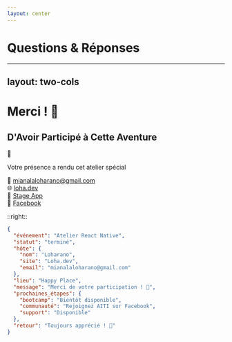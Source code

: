```yaml
---
layout: center
---
```


<div class="flex flex-col items-center justify-center h-full">
  <h1 class="text-6xl font-bold bg-gradient-to-r from-purple-600 to-blue-500 bg-clip-text text-transparent">
    Questions & Réponses
  </h1>
</div>

<style>
h1 {
  text-shadow: 2px 2px 4px rgba(0,0,0,0.1);
}
</style>

---
layout: two-cols
---

# Merci ! 🙏

## D'Avoir Participé à Cette Aventure

<div class="mt-8 space-y-6">

<div class="thank-you-card">
  <span class="icon">💫</span>
  <p>Votre présence a rendu cet atelier spécial</p>
</div>

<div class="contact-info">
  <div class="item">
    <span class="icon">📧</span>
    <a href="mailto:mianalaloharano@gmail.com">mianalaloharano@gmail.com</a>
  </div>
  <div class="item">
    <span class="icon">🌐</span>
    <a href="https://loha.dev">loha.dev</a>
  </div>
  <div class="item">
    <span class="icon">📱</span>
    <a href="https://stage.loha.dev">Stage App</a>
  </div>
  <div class="item">
    <span class="icon">👥</span>
    <a href="https://web.facebook.com/aitimg/?_rdc=1&_rdr#">Facebook</a>
  </div>
</div>

</div>

::right::

<div class="terminal">
  <div class="terminal-header">
    <span class="dot red"></span>
    <span class="dot yellow"></span>
    <span class="dot green"></span>
  </div>
  <div class="terminal-body">

```json
{
  "événement": "Atelier React Native",
  "statut": "terminé",
  "hôte": {
    "nom": "Loharano",
    "site": "Loha.dev",
    "email": "mianalaloharano@gmail.com"
  },
  "lieu": "Happy Place",
  "message": "Merci de votre participation ! 🚀",
  "prochaines_étapes": {
    "bootcamp": "Bientôt disponible",
    "communauté": "Rejoignez AITI sur Facebook",
    "support": "Disponible"
  },
  "retour": "Toujours apprécié ! 💝"
}
```

  </div>
</div>

<style>
.thank-you-card {
  @apply p-6 bg-gradient-to-br from-blue-50 to-purple-50 rounded-xl;
  @apply flex items-center gap-4 text-gray-700;
}
.contact-info {
  @apply space-y-3;
}
.contact-info .item {
  @apply flex items-center gap-2 text-sm text-gray-600;
}
.contact-info a {
  @apply hover:text-blue-600 transition-colors;
}
.terminal {
  @apply bg-white rounded-lg shadow-lg overflow-hidden ml-4;
}
.terminal-header {
  @apply bg-gray-100 p-3 flex gap-2;
}
.dot {
  @apply w-3 h-3 rounded-full;
}
.red { @apply bg-red-400; }
.yellow { @apply bg-yellow-400; }
.green { @apply bg-green-400; }
.terminal-body {
  @apply p-4 text-sm font-mono;
}
pre {
  @apply text-gray-800;
}
</style>
